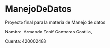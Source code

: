 # ManejoDeDatos
Proyecto final para la materia de Manejo de datos

Nombre: Armando Zenif Contreras Castillo, 

Cuenta: 420002488
